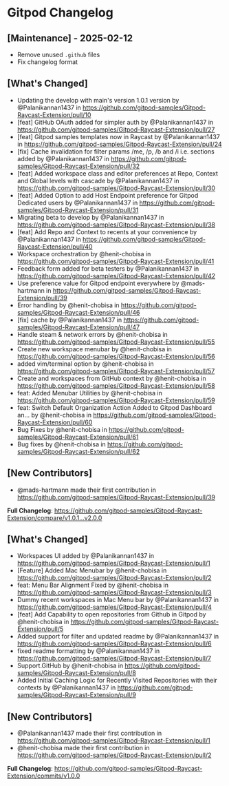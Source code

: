 # Gitpod Changelog

## [Maintenance] - 2025-02-12

- Remove unused `.github` files
- Fix changelog format

## [What's Changed]
* Updating the develop with main's version 1.0.1 version by @Palanikannan1437 in https://github.com/gitpod-samples/Gitpod-Raycast-Extension/pull/10
* [feat] GitHub OAuth added for simpler auth by @Palanikannan1437 in https://github.com/gitpod-samples/Gitpod-Raycast-Extension/pull/27
* [feat] Gitpod samples templates now in Raycast  by @Palanikannan1437 in https://github.com/gitpod-samples/Gitpod-Raycast-Extension/pull/24
* [fix] Cache invalidation for filter params /me, /p, /b and /i i.e. sections added by @Palanikannan1437 in https://github.com/gitpod-samples/Gitpod-Raycast-Extension/pull/32
* [feat] Added workspace class and editor preferences at Repo, Context and Global levels with cascade  by @Palanikannan1437 in https://github.com/gitpod-samples/Gitpod-Raycast-Extension/pull/30
* [feat] Added Option to add Host Endpoint preference for Gitpod Dedicated users by @Palanikannan1437 in https://github.com/gitpod-samples/Gitpod-Raycast-Extension/pull/31
* Migrating beta to develop by @Palanikannan1437 in https://github.com/gitpod-samples/Gitpod-Raycast-Extension/pull/38
* [feat] Add Repo and Context to recents at your convenience by @Palanikannan1437 in https://github.com/gitpod-samples/Gitpod-Raycast-Extension/pull/40
* Workspace orchestration by @henit-chobisa in https://github.com/gitpod-samples/Gitpod-Raycast-Extension/pull/41
* Feedback form added for beta testers by @Palanikannan1437 in https://github.com/gitpod-samples/Gitpod-Raycast-Extension/pull/42
* Use preference value for Gitpod endpoint everywhere by @mads-hartmann in https://github.com/gitpod-samples/Gitpod-Raycast-Extension/pull/39
* Error handling by @henit-chobisa in https://github.com/gitpod-samples/Gitpod-Raycast-Extension/pull/46
* [fix] cache by @Palanikannan1437 in https://github.com/gitpod-samples/Gitpod-Raycast-Extension/pull/47
* Handle steam & network errors by @henit-chobisa in https://github.com/gitpod-samples/Gitpod-Raycast-Extension/pull/55
* Create new workspace menubar by @henit-chobisa in https://github.com/gitpod-samples/Gitpod-Raycast-Extension/pull/56
* added vim/terminal option by @henit-chobisa in https://github.com/gitpod-samples/Gitpod-Raycast-Extension/pull/57
* Create and workspaces from GitHub context by @henit-chobisa in https://github.com/gitpod-samples/Gitpod-Raycast-Extension/pull/58
* feat: Added Menubar Utilities by @henit-chobisa in https://github.com/gitpod-samples/Gitpod-Raycast-Extension/pull/59
* feat: Switch Default Organization Action Added to Gitpod Dashboard an… by @henit-chobisa in https://github.com/gitpod-samples/Gitpod-Raycast-Extension/pull/60
* Bug Fixes by @henit-chobisa in https://github.com/gitpod-samples/Gitpod-Raycast-Extension/pull/61
* Bug fixes by @henit-chobisa in https://github.com/gitpod-samples/Gitpod-Raycast-Extension/pull/62

## [New Contributors]
* @mads-hartmann made their first contribution in https://github.com/gitpod-samples/Gitpod-Raycast-Extension/pull/39

**Full Changelog**: https://github.com/gitpod-samples/Gitpod-Raycast-Extension/compare/v1.0.1...v2.0.0

## [What's Changed]
* Workspaces UI added by @Palanikannan1437 in https://github.com/gitpod-samples/Gitpod-Raycast-Extension/pull/1
* [Feature] Added Mac Menubar by @henit-chobisa in https://github.com/gitpod-samples/Gitpod-Raycast-Extension/pull/2
* feat: Menu Bar Alignment Fixed by @henit-chobisa in https://github.com/gitpod-samples/Gitpod-Raycast-Extension/pull/3
* Dummy recent workspaces in Mac Menu bar by @Palanikannan1437 in https://github.com/gitpod-samples/Gitpod-Raycast-Extension/pull/4
* [feat] Add Capability to open repositories from Github in Gitpod by @henit-chobisa in https://github.com/gitpod-samples/Gitpod-Raycast-Extension/pull/5
* Added support for filter and updated readme by @Palanikannan1437 in https://github.com/gitpod-samples/Gitpod-Raycast-Extension/pull/6
* fixed readme formatting by @Palanikannan1437 in https://github.com/gitpod-samples/Gitpod-Raycast-Extension/pull/7
* Support.GitHub by @henit-chobisa in https://github.com/gitpod-samples/Gitpod-Raycast-Extension/pull/8
* Added Initial Caching Logic for Recently Visited Repositories with their contexts by @Palanikannan1437 in https://github.com/gitpod-samples/Gitpod-Raycast-Extension/pull/9

## [New Contributors]
* @Palanikannan1437 made their first contribution in https://github.com/gitpod-samples/Gitpod-Raycast-Extension/pull/1
* @henit-chobisa made their first contribution in https://github.com/gitpod-samples/Gitpod-Raycast-Extension/pull/2

**Full Changelog**: https://github.com/gitpod-samples/Gitpod-Raycast-Extension/commits/v1.0.0

